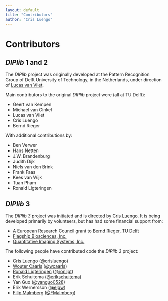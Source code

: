 ```yaml
---
layout: default
title: "Contributors"
author: "Cris Luengo"
---
```


<h1>Contributors</h1>

<h2><i>DIPlib</i> 1 and 2</h2>

The *DIPlib* project was originally developed at the Pattern Recognition
Group of Delft University of Technology, in the Netherlands, under direction
of [Lucas van Vliet](https://www.tudelft.nl/en/faculty-of-applied-sciences/about-faculty/dean/lucas-van-vliet/).

Main contributors to the original *DIPlib* project were (all at TU Delft):
* Geert van Kempen
* Michael van Ginkel
* Lucas van Vliet
* Cris Luengo
* Bernd Rieger

With additional contributions by:
* Ben Verwer
* Hans Netten
* J.W. Brandenburg
* Judith Dijk
* Niels van den Brink
* Frank Faas
* Kees van Wijk
* Tuan Pham
* Ronald Ligteringen

<h2><i>DIPlib</i> 3</h2>

The *DIPlib 3* project was initiated and is directed by [Cris Luengo](https://www.crisluengo.net).
It is being developed primarily by volunteers, but has had some financial support from:
* A European Research Council grant to [Bernd Rieger, TU Delft](http://homepage.tudelft.nl/z63s8/)
* [Flagship Biosciences, Inc.](http://www.flagshipbio.com)
* [Quantitative Imaging Systems, Inc.](http://www.qi-tissue.com)

The following people have contributed code the *DIPlib 3* project:
* [Cris Luengo](https://www.crisluengo.net) ([@crisluengo](https://github.com/crisluengo))
* [Wouter Caarls](https://wouter.caarls.org) ([@wcaarls](https://github.com/wcaarls))
* [Ronald Ligteringen](http://homepage.tudelft.nl/3a30t/) ([@ronligt](https://github.com/ronligt))
* Erik Schuitema ([@erikschuitema](https://github.com/erikschuitema))
* Yan Guo ([@yanguo0528](https://github.com/yanguo0528))
* Erik Wernersson ([@elgw](https://github.com/elgw))
* [Filip Malmberg](http://www.cb.uu.se/~filip/) ([@FMalmberg](https://github.com/FMalmberg))
